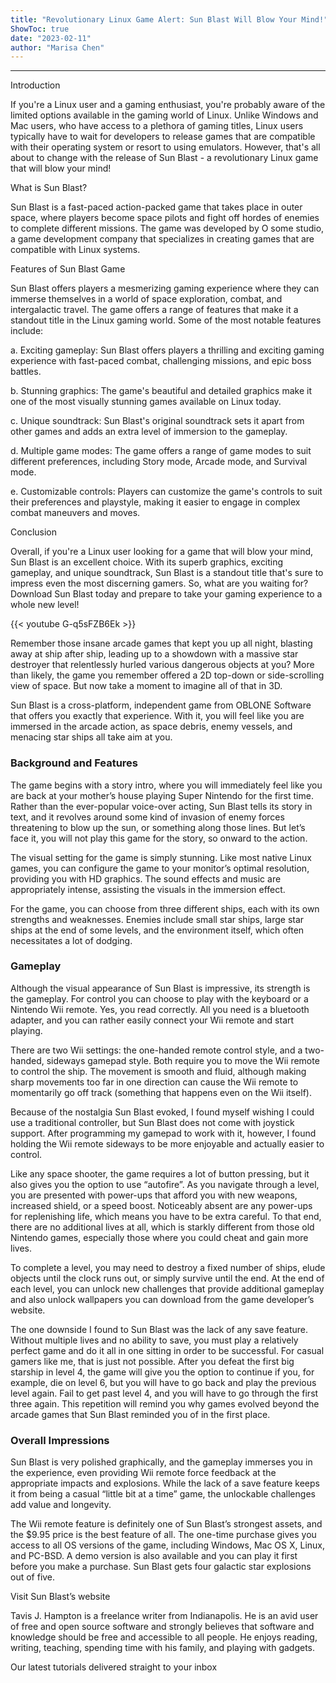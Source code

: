```yaml
---
title: "Revolutionary Linux Game Alert: Sun Blast Will Blow Your Mind!"
ShowToc: true 
date: "2023-02-11"
author: "Marisa Chen"
---
```

*****
Introduction

If you're a Linux user and a gaming enthusiast, you're probably aware of the limited options available in the gaming world of Linux. Unlike Windows and Mac users, who have access to a plethora of gaming titles, Linux users typically have to wait for developers to release games that are compatible with their operating system or resort to using emulators. However, that's all about to change with the release of Sun Blast - a revolutionary Linux game that will blow your mind!

What is Sun Blast?

Sun Blast is a fast-paced action-packed game that takes place in outer space, where players become space pilots and fight off hordes of enemies to complete different missions. The game was developed by O some studio, a game development company that specializes in creating games that are compatible with Linux systems.

Features of Sun Blast Game

Sun Blast offers players a mesmerizing gaming experience where they can immerse themselves in a world of space exploration, combat, and intergalactic travel. The game offers a range of features that make it a standout title in the Linux gaming world. Some of the most notable features include:

a. Exciting gameplay: Sun Blast offers players a thrilling and exciting gaming experience with fast-paced combat, challenging missions, and epic boss battles.

b. Stunning graphics: The game's beautiful and detailed graphics make it one of the most visually stunning games available on Linux today.

c. Unique soundtrack: Sun Blast's original soundtrack sets it apart from other games and adds an extra level of immersion to the gameplay.

d. Multiple game modes: The game offers a range of game modes to suit different preferences, including Story mode, Arcade mode, and Survival mode.

e. Customizable controls: Players can customize the game's controls to suit their preferences and playstyle, making it easier to engage in complex combat maneuvers and moves.

Conclusion

Overall, if you're a Linux user looking for a game that will blow your mind, Sun Blast is an excellent choice. With its superb graphics, exciting gameplay, and unique soundtrack, Sun Blast is a standout title that's sure to impress even the most discerning gamers. So, what are you waiting for? Download Sun Blast today and prepare to take your gaming experience to a whole new level!

{{< youtube G-q5sFZB6Ek >}} 



Remember those insane arcade games that kept you up all night, blasting away at ship after ship, leading up to a showdown with a massive star destroyer that relentlessly hurled various dangerous objects at you? More than likely, the game you remember offered a 2D top-down or side-scrolling view of space.  But now take a moment to imagine all of that in 3D.
 
Sun Blast is a cross-platform, independent game from OBLONE Software that offers you exactly that experience. With it, you will feel like you are immersed in the arcade action, as space debris, enemy vessels, and menacing star ships all take aim at you.

 
### Background and Features
 
The game begins with a story intro, where you will immediately feel like you are back at your mother’s house playing Super Nintendo for the first time. Rather than the ever-popular voice-over acting, Sun Blast tells its story in text, and it revolves around some kind of invasion of enemy forces threatening to blow up the sun, or something along those lines. But let’s face it, you will not play this game for the story, so onward to the action.
 
The visual setting for the game is simply stunning. Like most native Linux games, you can configure the game to your monitor’s optimal resolution, providing you with HD graphics. The sound effects and music are appropriately intense, assisting the visuals in the immersion effect.
 

 
For the game, you can choose from three different ships, each with its own strengths and weaknesses. Enemies include small star ships, large star ships at the end of some levels, and the environment itself, which often necessitates a lot of dodging.
 
### Gameplay
 
Although the visual appearance of Sun Blast is impressive, its strength is the gameplay. For control you can choose to play with the keyboard or a Nintendo Wii remote. Yes, you read correctly. All you need is a bluetooth adapter, and you can rather easily connect your Wii remote and start playing.
 
There are two Wii settings: the one-handed remote control style, and a two-handed, sideways gamepad style. Both require you to move the Wii remote to control the ship. The movement is smooth and fluid, although making sharp movements too far in one direction can cause the Wii remote to momentarily go off track (something that happens even on the Wii itself).
 
Because of the nostalgia Sun Blast evoked, I found myself wishing I could use a traditional controller, but Sun Blast does not come with joystick support. After programming my gamepad to work with it, however, I found holding the Wii remote sideways to be more enjoyable and actually easier to control.
 
Like any space shooter, the game requires a lot of button pressing, but it also gives you the option to use “autofire”.  As you navigate through a level, you are presented with power-ups that afford you with new weapons, increased shield, or a speed boost. Noticeably absent are any power-ups for replenishing life, which means you have to be extra careful. To that end, there are no additional lives at all, which is starkly different from those old Nintendo games, especially those where you could cheat and gain more lives.
 
To complete a level, you may need to destroy a fixed number of ships, elude objects until the clock runs out, or simply survive until the end. At the end of each level, you can unlock new challenges that provide additional gameplay and also unlock wallpapers you can download from the game developer’s website.
 
The one downside I found to Sun Blast was the lack of any save feature. Without multiple lives and no ability to save, you must play a relatively perfect game and do it all in one sitting in order to be successful.  For casual gamers like me, that is just not possible. After you defeat the first big starship in level 4, the game will give you the option to continue if you, for example, die on level 6, but you will have to go back and play the previous level again. Fail to get past level 4, and you will have to go through the first three again. This repetition will remind you why games evolved beyond the arcade games that Sun Blast reminded you of in the first place.
 
### Overall Impressions
 
Sun Blast is very polished graphically, and the gameplay immerses you in the experience, even providing Wii remote force feedback at the appropriate impacts and explosions. While the lack of a save feature keeps it from being a casual “little bit at a time” game, the unlockable challenges add value and longevity.
 
The Wii remote feature is definitely one of Sun Blast’s strongest assets, and the $9.95 price is the best feature of all.  The one-time purchase gives you access to all OS versions of the game, including Windows, Mac OS X, Linux, and PC-BSD. A demo version is also available and you can play it first before you make a purchase. Sun Blast gets four galactic star explosions out of five.
 
Visit Sun Blast’s website
 
Tavis J. Hampton is a  freelance writer from Indianapolis.  He is an avid user of free and open source software and strongly believes that software and knowledge should be free and accessible to all people. He enjoys reading, writing, teaching, spending time with his family, and playing with gadgets.
 
Our latest tutorials delivered straight to your inbox



